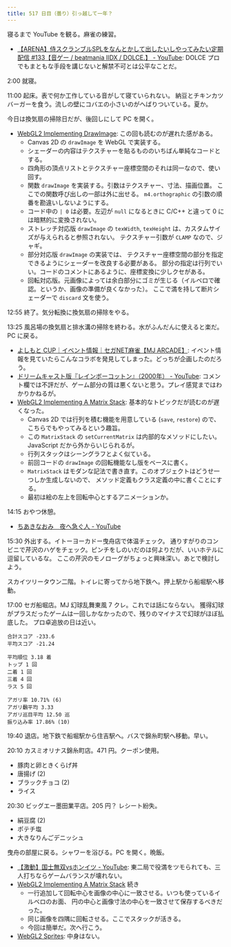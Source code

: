 ```yaml
---
title: 517 日目（曇り）引っ越して一年？
---
```


寝るまで YouTube を観る。麻雀の練習。

* [【ARENA】侍スクランブルSPLをなんとかして出したいしやってみたい定期配信 &#x23;133【音ゲー / beatmania IIDX / DOLCE.】 - YouTube](https://www.youtube.com/watch?v=UQEhJGVkZ_c):
  DOLCE プロでもまともな手段を講じないと解禁不可とは公平なことだ。

2:00 就寝。

11:00 起床。表で何か工作している音がして寝ていられない。
納豆とチキンカツバーガーを食う。流しの壁にコバエの小さいのがへばりついている。夏か。

今日は換気扇の掃除日だが、後回しにして PC を開く。

* [WebGL2 Implementing DrawImage](https://webgl2fundamentals.org/webgl/lessons/webgl-2d-drawimage.html):
  この回も読むのが遅れた感がある。
  * Canvas 2D の `drawImage` を WebGL で実装する。
  * シェーダーの内容はテクスチャーを貼るもののいちばん単純なコードとする。
  * 四角形の頂点リストとテクスチャー座標空間のそれは同一なので、使い回す。
  * 関数 `drawImage` を実装する。引数はテクスチャー、寸法、描画位置。
    ここでの関数呼び出しの一部は外に出せる。
    `m4.orthographic` の引数の順番を勘違いしないようにする。
  * コード中の `| 0` は必要。左辺が `null` になるときに C/C++ と違って 0 には暗黙的に変換されない。
  * ストレッチ対応版 `drawImage` の `texWidth`, `texHeight` は、カスタムサイズが与えられると参照されない。
    テクスチャー引数が `CLAMP` なので、ジャギ。
  * 部分対応版 `drawImage` の実装では、
    テクスチャー座標空間の部分を指定できるようにシェーダーを改良する必要がある。
    部分の指定は行列でいい。コードのコメントにあるように、座標変換に少しクセがある。
  * 回転対応版。元画像によっては余白部分にゴミが生じる（イルベロで確認。というか、画像の準備が良くなかった）。
    ここで満を持して断片シェーダーで `discard` 文を使う。

12:55 終了。気分転換に換気扇の掃除をやる。

13:25 風呂場の換気扇と排水溝の掃除を終わる。水がふんだんに使えると楽だ。PC に戻る。

* [よしもと CUP｜イベント情報｜セガNET麻雀【MJ ARCADE】](http://www.sega-mj.com/arcade/event/competition/yoshimoto.html):
  イベント情報を見ていたらこんなコラボを発見してしまった。どっちが企画したのだろう。
* [ドリームキャスト版『レインボーコットン』（2000年） - YouTube](https://www.youtube.com/watch?v=TUkDvuUVMOA):
  コメント欄では不評だが、ゲーム部分の質は悪くないと思う。プレイ感覚まではわかりかねるが。
* [WebGL2 Implementing A Matrix Stack](https://webgl2fundamentals.org/webgl/lessons/webgl-2d-matrix-stack.html):
  基本的なトピックだが読むのが遅くなった。
  * Canvas 2D では行列を積む機能を用意している (`save`, `restore`) ので、こちらでもやってみるという趣旨。
  * この `MatrixStack` の `setCurrentMatrix` は内部的なメソッドにしたい。JavaScript だから外からいじられるが。
  * 行列スタックはシーングラフとよく似ている。
  * 前回コードの `drawImage` の回転機能なし版をベースに書く。
  * `MatrixStack` はモダンな記法で書き直す。このオブジェクトはどうせ一つしか生成しないので、
    メソッド定義もクラス定義の中に書くことにする。
  * 最初は絵の左上を回転中心とするアニメーションか。

14:15 おやつ休憩。

* [ちあきなおみ　夜へ急ぐ人 - YouTube](https://www.youtube.com/watch?v=zCBV9IcSxIk)

15:30 外出する。イトーヨーカドー曳舟店で体温チェック。
通りすがりのコンビニで芹沢のハゲをチェック。ピンチをしのいだのは何よりだが、いいホテルに逗留しているな。
ここの芹沢のモノローグがちょっと興味深い。あとで検討しよう。

スカイツリータウン二階。トイレに寄ってから地下鉄へ。押上駅から船堀駅へ移動。

17:00 セガ船堀店。MJ 幻球乱舞東風 7 クレ。これでは話にならない。
獲得幻球がプラスだったゲームは一回しかなかったので、残りのマイナスで幻球がほぼ払底した。
プロ卓追放の日は近い。

```text
合計スコア -233.6
平均スコア -21.24

平均順位 3.18 着
トップ 1 回
二着 1 回
三着 4 回
ラス 5 回

アガリ率 10.71% (6)
アガリ飜平均 3.33
アガリ巡目平均 12.50 巡
振り込み率 17.86% (10)
```

19:40 退店。地下鉄で船堀駅から住吉駅へ。バスで錦糸町駅へ移動。早い。

20:10 カスミオリナス錦糸町店。471 円。クーポン使用。

* 豚肉と卵ときくらげ丼
* 唐揚げ (2)
* ブラックチョコ (2)
* ライス

20:30 ビッグエー墨田業平店。205 円？ レシート紛失。

* 絹豆腐 (2)
* ポテチ塩
* 大きなりんごデニッシュ

曳舟の部屋に戻る。シャワーを浴びる。PC を開く。晩飯。

* [【激動】国士無双vsホンイツ - YouTube](https://www.youtube.com/watch?v=M6I-33zU2yo):
  東二局で役満をツモられても、三人打ちならゲームバランスが壊れない。
* [WebGL2 Implementing A Matrix Stack](https://webgl2fundamentals.org/webgl/lessons/webgl-2d-matrix-stack.html) 続き
  * 一行追加して回転中心を画像の中心に一致させる。いつも使っているイルベロのお面、
    円の中心と画像寸法の中心を一致させて保存するべきだった。
  * 同じ画像を四隅に回転させる。ここでスタックが活きる。
  * 今回は簡単だ。次へ行こう。
* [WebGL2 Sprites](https://webgl2fundamentals.org/webgl/lessons/webgl-sprites.html): 中身はない。
